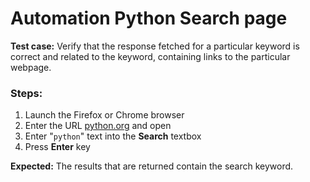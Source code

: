 # Automation Python Search page

**Test case:** Verify that the response fetched for a particular keyword is correct and related to the keyword, containing links to the particular webpage.

### **Steps:**

1. Launch the Firefox or Chrome browser
1. Enter the URL [python.org](http://www.python.org) and open
1. Enter "`python`" text into the **Search** textbox
1. Press **Enter** key

**Expected:** The results that are returned contain the search keyword.
